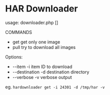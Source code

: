 # HAR Downloader

usage: downloader.php <command> [<options>]

COMMANDS

*  get    get only one image
*  pull   try to download all images

Options:

* --item -i  item ID to download
* --destination -d destination directory
* --verbose -v verbose output

eg. `hardownloader get -i 24301 -d /tmp/har -v`
